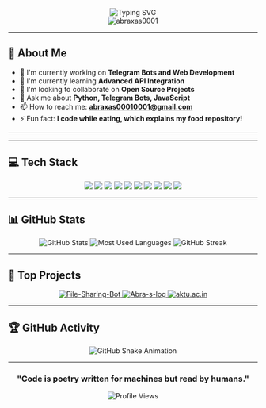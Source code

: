 <div align="center">
  <img src="https://readme-typing-svg.herokuapp.com?font=Fira+Code&weight=500&size=40&pause=1000&color=6C63FF&center=true&vCenter=true&random=false&width=600&height=100&lines=Hi+%F0%9F%91%8B%2C+I'm+Abraxas;A+Passionate+Developer;Bot+Creator+%26+Tech+Enthusiast" alt="Typing SVG" />
</div>

<div align="center">
  <img src="https://github-profile-trophy.vercel.app/?username=abraxas0001&theme=algolia&no-frame=true&no-bg=true&margin-w=4" alt="abraxas0001" />
</div>

---

## 💫 About Me
- 🔭 I'm currently working on **Telegram Bots and Web Development**
- 🌱 I'm currently learning **Advanced API Integration**
- 👯 I'm looking to collaborate on **Open Source Projects**
- 💬 Ask me about **Python, Telegram Bots, JavaScript**
- 📫 How to reach me: **abraxas00010001@gmail.com**
- ⚡ Fun fact: **I code while eating, which explains my food repository!**

---
---

## 💻 Tech Stack
<div align="center">
  <img src="https://img.shields.io/badge/Python-3776AB?style=for-the-badge&logo=python&logoColor=white" />
  <img src="https://img.shields.io/badge/JavaScript-F7DF1E?style=for-the-badge&logo=javascript&logoColor=black" />
  <img src="https://img.shields.io/badge/Node.js-43853D?style=for-the-badge&logo=node.js&logoColor=white" />
  <img src="https://img.shields.io/badge/HTML5-E34F26?style=for-the-badge&logo=html5&logoColor=white" />
  <img src="https://img.shields.io/badge/CSS3-1572B6?style=for-the-badge&logo=css3&logoColor=white" />
  <img src="https://img.shields.io/badge/MongoDB-4EA94B?style=for-the-badge&logo=mongodb&logoColor=white" />
  <img src="https://img.shields.io/badge/Express.js-404D59?style=for-the-badge" />
  <img src="https://img.shields.io/badge/React-20232A?style=for-the-badge&logo=react&logoColor=61DAFB" />
  <img src="https://img.shields.io/badge/Git-F05032?style=for-the-badge&logo=git&logoColor=white" />
  <img src="https://img.shields.io/badge/Heroku-430098?style=for-the-badge&logo=heroku&logoColor=white" />
</div>

---

## 📊 GitHub Stats
<div align="center">
  <img src="https://github-readme-stats.vercel.app/api?username=abraxas0001&show_icons=true&count_private=true&hide_border=true&title_color=6C63FF&icon_color=6C63FF&text_color=c9d1d9&bg_color=0d1117" alt="GitHub Stats" />
  <img src="https://github-readme-stats.vercel.app/api/top-langs/?username=abraxas0001&layout=compact&hide_border=true&title_color=6C63FF&text_color=c9d1d9&bg_color=0d1117" alt="Most Used Languages" />
  <img src="https://github-readme-streak-stats.herokuapp.com/?user=abraxas0001&theme=tokyonight&hide_border=true&stroke=0000&background=0D1117&ring=6C63FF&fire=6C63FF&currStreakLabel=6C63FF" alt="GitHub Streak" />
</div>

---

## 🚀 Top Projects
<div align="center">
  <a href="https://github.com/abraxas0001/File-Sharing-Bot">
    <img src="https://github-readme-stats.vercel.app/api/pin/?username=abraxas0001&repo=File-Sharing-Bot&theme=tokyonight&hide_border=true&show_owner=true" alt="File-Sharing-Bot" />
  </a>
  <a href="https://github.com/abraxas0001/Abra-s-log">
    <img src="https://github-readme-stats.vercel.app/api/pin/?username=abraxas0001&repo=Abra-s-log&theme=tokyonight&hide_border=true&show_owner=true" alt="Abra-s-log" />
  </a>
  <a href="https://github.com/abraxas0001/aktu.ac.in">
    <img src="https://github-readme-stats.vercel.app/api/pin/?username=abraxas0001&repo=aktu.ac.in&theme=tokyonight&hide_border=true&show_owner=true" alt="aktu.ac.in" />
  </a>
</div>

---

## 🏆 GitHub Activity

<div align="center">
  
![GitHub Snake Animation](https://github.com/abraxas0001/abraxas0001/blob/output/github-contribution-grid-snake.svg)


  
</div>

---

<div align="center">
  <h3>"Code is poetry written for machines but read by humans."</h3>
</div>

<div align="center">
  <img src="https://komarev.com/ghpvc/?username=abraxas0001&style=flat-square&color=6C63FF" alt="Profile Views">
</div>

<!-- 
To create the snake animation:
1. Create a .github/workflows folder in your repository
2. Add a snake.yml file with the GitHub Action configuration 
-->
